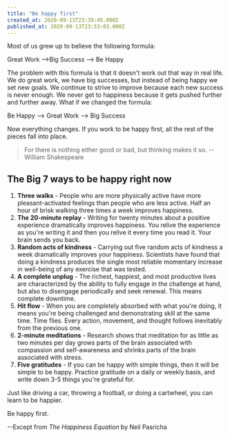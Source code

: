 ```yaml
---
title: "Be happy first"
created_at: 2020-09-13T23:39:45.000Z
published_at: 2020-09-13T23:53:03.000Z
---
```

Most of us grew up to believe the following formula:

Great Work -->Big Success --> Be Happy

The problem with this formula is that it doesn't work out that way in real life. We do great work, we have big successes, but instead of being happy we set new goals. We continue to strive to improve because each new success is never enough. We never get to happiness because it gets pushed further and further away. What if we changed the formula:

Be Happy --> Great Work --> Big Success

Now everything changes. If you work to be happy first, all the rest of the pieces fall into place.

> For there is nothing either good or bad, but thinking makes it so. --William Shakespeare

The Big 7 ways to be happy right now
------------------------------------

1.  **Three walks** \- People who are more physically active have more pleasant-activated feelings than people who are less active. Half an hour of brisk walking three times a week improves happiness. 
2.  **The 20-minute replay** - Writing for twenty minutes about a positive experience dramatically improves happiness. You relive the experience as you're writing it and then you relive it every time you read it. Your brain sends you back. 
3.  **Random acts of kindness** - Carrying out five random acts of kindness a week dramatically improves your happiness. Scientists have found that doing a kindness produces the single most reliable momentary increase in well-being of any exercise that was tested.
4.  **A complete unplug** - The richest, happiest, and most productive lives are characterized by the ability to fully engage in the challenge at hand, but also to disengage periodically and seek renewal. This means complete downtime.
5.  **Hit flow** - When you are completely absorbed with what you're doing, it means you're being challenged and demonstrating skill at the same time. Time flies. Every action, movement, and thought follows inevitably from the previous one. 
6.  **2-minute meditations** - Research shows that meditation for as little as two minutes per day grows parts of the brain associated with compassion and self-awareness and shrinks parts of the brain associated with stress. 
7.  **Five gratitudes** - If you can be happy with simple things, then it will be simple to be happy. Practice gratitude on a daily or weekly basis, and write down 3-5 things you're grateful for. 

Just like driving a car, throwing a football, or doing a cartwheel, you can learn to be happier.

Be happy first.

\--Except from _The Happiness Equation_ by Neil Pasricha
